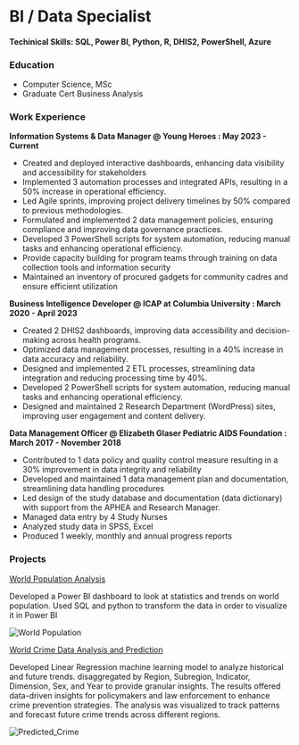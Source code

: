 # BI / Data Specialist

#### Techinical Skills: SQL, Power BI, Python, R, DHIS2, PowerShell, Azure 

### Education
- Computer Science, MSc
- Graduate Cert Business Analysis

### Work Experience
**Information Systems & Data Manager @ Young Heroes : May 2023 - Current**
- Created and deployed interactive dashboards, enhancing data visibility and accessibility for stakeholders
- Implemented 3 automation processes and integrated APIs, resulting in a 50% increase in operational efficiency.
- Led Agile sprints, improving project delivery timelines by 50% compared to previous methodologies.
- Formulated and implemented 2 data management policies, ensuring compliance and improving data governance practices.
- Developed 3 PowerShell scripts for system automation, reducing manual tasks and enhancing operational efficiency.
- Provide capacity building for program teams through training on data collection tools and information security
- Maintained an inventory of procured gadgets for community cadres and ensure efficient utilization

**Business Intelligence Developer @ ICAP at Columbia University : March 2020 - April 2023**
- Created 2 DHIS2 dashboards, improving data accessibility and decision-making across health programs.
- Optimized data management processes, resulting in a 40% increase in data accuracy and reliability.
- Designed and implemented 2 ETL processes, streamlining data integration and reducing processing time by 40%.
- Developed 2 PowerShell scripts for system automation, reducing manual tasks and enhancing operational efficiency.
- Designed and maintained 2 Research Department (WordPress) sites, improving user engagement and content delivery.

**Data Management Officer @ Elizabeth Glaser Pediatric AIDS Foundation : March 2017 - November 2018**
- Contributed to 1 data policy and quality control measure resulting in a 30% improvement in data integrity and reliability
- Developed and maintained 1 data management plan and documentation, streamlining data handling procedures
- Led design of the study database and documentation (data dictionary) with support from the APHEA and Research Manager.
- Managed data entry by 4 Study Nurses 
- Analyzed study data in SPSS, Excel
- Produced 1 weekly, monthly and annual progress reports

### Projects
[World Population Analysis](https://app.powerbi.com/view?r=eyJrIjoiYjczODFhNzgtMGM1OS00NWFiLTg1MzUtMTg0NzM0YmFiZjY4IiwidCI6ImIxYTgwNjM3LTM2MzItNDllZS05NjU2LTJkNTdjMDExNTJmZiJ9)

Developed a Power BI dashboard to look at statistics and trends on world population. Used SQL and python to transform the data in order to visualize it in Power BI

![World Population](https://github.com/user-attachments/assets/fa95650a-be6a-40ca-ac3c-fb5f7344b0c5)


[World Crime Data Analysis and Prediction](https://github.com/Sicelov/Crime-Data-Analysis-and-Prediction)

Developed Linear Regression machine learning model to analyze historical and future trends. disaggregated by Region, Subregion, Indicator, Dimension, Sex, and Year to provide granular insights. The results offered data-driven insights for policymakers and law enforcement to enhance crime prevention strategies. The analysis was visualized to track patterns and forecast future crime trends across different regions.

![Predicted_Crime](https://github.com/user-attachments/assets/b492d46e-dc2b-4212-9008-743a9abd5050)


